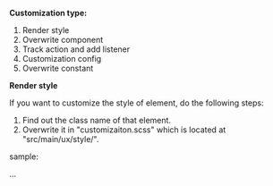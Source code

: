 __Customization type:__

1. Render style
2. Overwrite component
3. Track action and add listener
4. Customization config
5. Overwrite constant

__Render style__

  If you want to customize the style of element, do the following steps:
  1. Find out the class name of that element.
  2. Overwrite it in "customizaiton.scss" which is located at "src/main/ux/style/".

sample:

...

